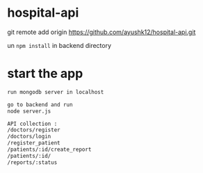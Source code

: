 # hospital-api
git remote add origin https://github.com/ayushk12/hospital-api.git

un ```npm install``` in backend directory
 
 # start the app  
 ```bash
 run mongodb server in localhost
 
 go to backend and run
 node server.js
 
API collection :
/doctors/register
/doctors/login 
/register_patient 
/patients/:id/create_report
/patients/:id/
/reports/:status  
